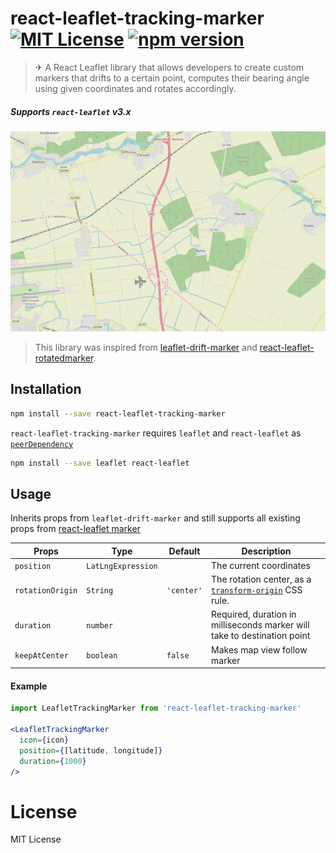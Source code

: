 # react-leaflet-tracking-marker [![MIT License](https://img.shields.io/badge/license-MIT-brightgreen.svg?style=plastic)](http://opensource.org/licenses/MIT) [![npm version](https://img.shields.io/npm/v/react-leaflet-tracking-marker.svg?style=plastic)](https://www.npmjs.com/package/react-leaflet-tracking-marker)

> ✈ A React Leaflet library that allows developers to create custom markers that drifts to a certain point, computes their bearing angle using given coordinates and rotates accordingly.

##### Supports `react-leaflet` v3.x

!["IMG"](./src/demo/planeDemo.gif 'example')

> This library was inspired from [leaflet-drift-marker](https://github.com/hugobarragon/leaflet-drift-marker#drift_marker-with-leaflet) and [react-leaflet-rotatedmarker](https://github.com/verdie-g/react-leaflet-rotatedmarker).

## Installation

```bash
npm install --save react-leaflet-tracking-marker
```

`react-leaflet-tracking-marker` requires `leaflet` and `react-leaflet` as [`peerDependency`](https://docs.npmjs.com/files/package.json#peerdependencies)

```bash
npm install --save leaflet react-leaflet
```

## Usage

Inherits props from `leaflet-drift-marker` and still supports all existing props from [react-leaflet marker](https://react-leaflet.js.org/docs/api-components/#marker)

| Props            | Type               | Default    | Description                                                                                                                 |
| ---------------- | ------------------ | ---------- | --------------------------------------------------------------------------------------------------------------------------- |
| `position`       | `LatLngExpression` |            | The current coordinates                                                                                                     |
| `rotationOrigin` | `String`           | `'center'` | The rotation center, as a [`transform-origin`](https://developer.mozilla.org/en-US/docs/Web/CSS/transform-origin) CSS rule. |
| `duration`       | `number`           |            | Required, duration in milliseconds marker will take to destination point                                                    |
| `keepAtCenter`   | `boolean`          | `false`    | Makes map view follow marker                                                                                                |

#### Example

```jsx
import LeafletTrackingMarker from 'react-leaflet-tracking-marker'

<LeafletTrackingMarker
  icon={icon}
  position={[latitude, longitude]}
  duration={1000}
/>
```

# License

MIT License
